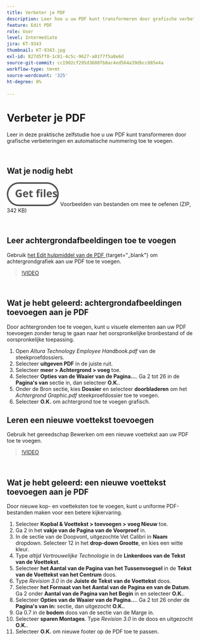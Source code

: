 ```yaml
---
title: Verbeter je PDF
description: Leer hoe u uw PDF kunt transformeren door grafische verbeteringen en automatische nummering toe te voegen
feature: Edit PDF
role: User
level: Intermediate
jira: KT-9343
thumbnail: KT-9343.jpg
exl-id: 827d5ff0-1c81-4c5c-9627-a01f7f5a8e6d
source-git-commit: cc1902cf295d3608fb8ac4ed564a39dbcc885e4a
workflow-type: tm+mt
source-wordcount: '325'
ht-degree: 0%

---
```


# Verbeter je PDF

Leer in deze praktische zelfstudie hoe u uw PDF kunt transformeren door grafische verbeteringen en automatische nummering toe te voegen.

<br>

## Wat je nodig hebt

[![ krijg dossiers ](../assets/Getfiles.svg)](../assets/Enhance.zip)
Voorbeelden van bestanden om mee te oefenen (ZIP, 342 KB)

<br>

## Leer achtergrondafbeeldingen toe te voegen

Gebruik [ het Edit hulpmiddel van de PDF ](https://www.adobe.com/nl/acrobat/online/pdf-editor.html) {target="_blank"} om achtergrondgrafiek aan uw PDF toe te voegen.

>[!VIDEO](https://video.tv.adobe.com/v/338746?hidetitle=true)

<br>

## Wat je hebt geleerd: achtergrondafbeeldingen toevoegen aan je PDF

Door achtergronden toe te voegen, kunt u visuele elementen aan uw PDF toevoegen zonder terug te gaan naar het oorspronkelijke bronbestand of de oorspronkelijke toepassing.

1. Open *Altura Technology Employee Handbook.pdf* van de steekproefdossiers.
1. Selecteer **uitgeven PDF** in de juiste ruit.
1. Selecteer **meer > Achtergrond > voeg** toe.
1. Selecteer **Opties van de Waaier van de Pagina...**.
Ga 2 tot 26 in de **Pagina&#39;s van** sectie in, dan selecteer **O.K.**.
1. Onder de Bron sectie, kies **Dossier** en selecteer **doorbladeren** om het *Achtergrond Graphic.pdf* steekproefdossier toe te voegen.
1. Selecteer **O.K.** om achtergrond toe te voegen grafisch.

## Leren een nieuwe voettekst toevoegen

Gebruik het gereedschap Bewerken om een nieuwe voettekst aan uw PDF toe te voegen.

>[!VIDEO](https://video.tv.adobe.com/v/338745?hidetitle=true)

<br>

## Wat je hebt geleerd: een nieuwe voettekst toevoegen aan je PDF

Door nieuwe kop- en voetteksten toe te voegen, kunt u uniforme PDF-bestanden maken voor een betere kijkervaring.

1. Selecteer **Kopbal &amp; Voettekst > toevoegen > voeg Nieuw** toe.
1. Ga 2 in het **vakje van de Pagina van de Voorproef** in.
1. In de sectie van de Doopvont, uitgezochte Vet Calibri in **Naam** dropdown.
Selecteer 12 in het **drop-down Grootte**, en kies een witte kleur.
1. Type *altijd Vertrouwelijke Technologie* in de **Linkerdoos van de Tekst van de Voettekst**.
1. Selecteer **het Aantal van de Pagina van het Tussenvoegsel** in de **Tekst van de Voettekst van het Centrum** doos.
1. Type *Revision 3.0* in de **Juiste de Tekst van de Voettekst** doos.
1. Selecteer **het Formaat van het Aantal van de Pagina en van de Datum**.
Ga 2 onder **Aantal van de Pagina van het Begin** in en selecteer **O.K.**.
1. Selecteer **Opties van de Waaier van de Pagina...**.
Ga 2 tot 26 onder de **Pagina&#39;s van in:** sectie, dan uitgezocht **O.K.**.
1. Ga 0.7 in de **bodem** doos van de sectie van de Marge in.
1. Selecteer **sparen Montages**.
Type *Revision 3.0* in de doos en uitgezocht **O.K.**.
1. Selecteer **O.K.** om nieuwe footer op de PDF toe te passen.

